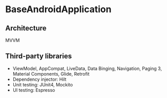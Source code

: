 # BaseAndroidApplication

## Architecture 
MVVM

## Third-party libraries
- ViewModel, AppCompat, LiveData, Data Binging, Navigation, Paging 3, Material Components, Glide, Retrofit
- Dependency injector: Hilt
- Unit testing: JUnit4, Mockito
- UI testing: Espresso
